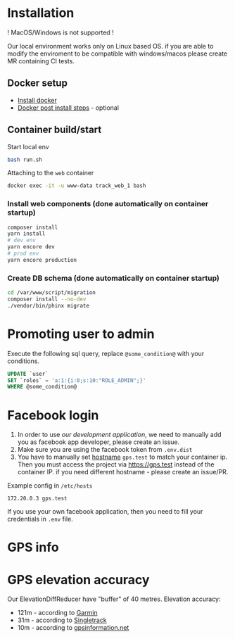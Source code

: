 # Installation

! MacOS/Windows is not supported !

Our local environment works only on Linux based OS. if you are able to modify the enviroment to be compatible with windows/macos please create MR containing CI tests. 

## Docker setup

* [Install docker](https://docs.docker.com/install/)
* [Docker post install steps](https://docs.docker.com/install/linux/linux-postinstall/) - optional

## Container build/start

Start local env
```sh
bash run.sh
```

Attaching to the `web` container
```sh
docker exec -it -u www-data track_web_1 bash
```

### Install web components (done automatically on container startup)
```sh
composer install
yarn install
# dev env
yarn encore dev
# prod env
yarn encore production
```

### Create DB schema (done automatically on container startup)
```sh
cd /var/www/script/migration
composer install --no-dev
./vendor/bin/phinx migrate
```


# Promoting user to admin
Execute the following sql query, replace `@some_condition@` with your conditions.

```sql
UPDATE `user`
SET `roles` = 'a:1:{i:0;s:10:"ROLE_ADMIN";}'
WHERE @some_condition@
```

# Facebook login
1. In order to use *our development application*, we need to manually add you as facebook app developer, please create an issue.
2. Make sure you are using the facebook token from `.env.dist`
3. You have to manually set [hostname](https://linux.die.net/man/1/hostname) `gps.test` to match your container ip. Then you must access the project via https://gps.test instead of the container IP. if you need different hostname - please create an issue/PR.

Example config in `/etc/hosts`
```
172.20.0.3 gps.test
```

If you use your own facebook application, then you need to fill your credentials in `.env` file.

# GPS info

# GPS elevation accuracy
Our ElevationDiffReducer have "buffer" of 40 metres.
Elevation accuracy:
* 121m - according to [Garmin](https://support.garmin.com/en-GB/?faq=QPc5x3ZFUv1QyoxITW2vZ6)
* 31m - according to [Singletrack](https://www.singletracks.com/gps/gps-elevation-accuracy-test-smartphone-apps-vs-dedicated-gps/)
* 10m - according to [gpsinformation.net](http://gpsinformation.net/main/altitude.htm)
